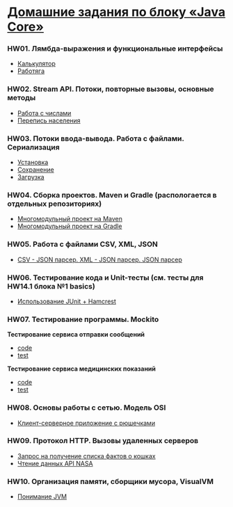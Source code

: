 # [Домашние задания по блоку «Java Core»](https://github.com/netology-code/jd-homeworks#3-%D0%B4%D0%BE%D0%BC%D0%B0%D1%88%D0%BD%D0%B8%D0%B5-%D0%B7%D0%B0%D0%B4%D0%B0%D0%BD%D0%B8%D1%8F-%D0%BF%D0%BE-%D0%BA%D1%83%D1%80%D1%81%D1%83-java-core)

### HW01. Лямбда-выражения и функциональные интерфейсы
* [Калькулятор](homework01/task1)
* [Работяга](homework01/task2)

### HW02. Stream API. Потоки, повторные вызовы, основные методы
* [Работа с числами](homework02/task1)
* [Перепись населения](homework02/task2)

### HW03. Потоки ввода-вывода. Работа с файлами. Сериализация
* [Установка](homework03/task1)
* [Сохранение](homework03/task2)
* [Загрузка](homework03/task3)

### HW04. Сборка проектов. Maven и Gradle (распологается в отдельных репозиториях)
* [Многомодульный проект на Maven](https://github.com/frepingod/netology-core-hw4.1-maven)
* [Многомодульный проект на Gradle](https://github.com/frepingod/netology-core-hw4.2-gradle)

### HW05. Работа с файлами CSV, XML, JSON
* [CSV - JSON парсер. XML - JSON парсер. JSON парсер](homework05)

### HW06. Тестирование кода и Unit-тесты (см. тесты для HW14.1 блока №1 basics)
* [Использование JUnit + Hamcrest](https://github.com/frepingod/netology-java/blob/main/src/test/java/ru/netology/basics/homework14/task1)

### HW07. Тестирование программы. Mockito
**Тестирование сервиса отправки сообщений**
* [code](homework07/task1)
* [test](https://github.com/frepingod/netology-java/blob/main/src/test/java/ru/netology/core/homework07/task1)

**Тестирование сервиса медицинских показаний**
* [code](homework07/task2)
* [test](https://github.com/frepingod/netology-java/blob/main/src/test/java/ru/netology/core/homework07/task2/service/medical)

### HW08. Основы работы с сетью. Модель OSI
* [Клиент-серверное приложение с рюшечками](homework08)

### HW09. Протокол HTTP. Вызовы удаленных серверов
* [Запрос на получение списка фактов о кошках](homework09/task1)
* [Чтение данных API NASA](homework09/task2)

### HW10. Организация памяти, сборщики мусора, VisualVM
* [Понимание JVM](homework10)